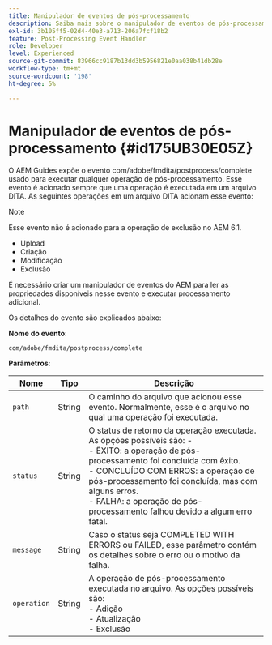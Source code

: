 ```yaml
---
title: Manipulador de eventos de pós-processamento
description: Saiba mais sobre o manipulador de eventos de pós-processamento
exl-id: 3b105ff5-02d4-40e3-a713-206a7fcf18b2
feature: Post-Processing Event Handler
role: Developer
level: Experienced
source-git-commit: 83966cc9187b13dd3b5956821e0aa038b41db28e
workflow-type: tm+mt
source-wordcount: '198'
ht-degree: 5%

---
```


# Manipulador de eventos de pós-processamento {#id175UB30E05Z}

O AEM Guides expõe o evento com/adobe/fmdita/postprocess/complete usado para executar qualquer operação de pós-processamento. Esse evento é acionado sempre que uma operação é executada em um arquivo DITA. As seguintes operações em um arquivo DITA acionam esse evento:

>[!NOTE]
>
> Esse evento não é acionado para a operação de exclusão no AEM 6.1.

- Upload
- Criação
- Modificação
- Exclusão

É necessário criar um manipulador de eventos do AEM para ler as propriedades disponíveis nesse evento e executar processamento adicional.

Os detalhes do evento são explicados abaixo:

**Nome do evento**:

```
com/adobe/fmdita/postprocess/complete 
```

**Parâmetros**:

| Nome | Tipo | Descrição |
|----|----|-----------|
| `path` | String | O caminho do arquivo que acionou esse evento. Normalmente, esse é o arquivo no qual uma operação foi executada. |
| `status` | String | O status de retorno da operação executada. As opções possíveis são: - <br>- ÊXITO: a operação de pós-processamento foi concluída com êxito. <br>- CONCLUÍDO COM ERROS: a operação de pós-processamento foi concluída, mas com alguns erros. <br>- FALHA: a operação de pós-processamento falhou devido a algum erro fatal. |
| `message` | String | Caso o status seja COMPLETED WITH ERRORS ou FAILED, esse parâmetro contém os detalhes sobre o erro ou o motivo da falha. |
| `operation` | String | A operação de pós-processamento executada no arquivo. As opções possíveis são:<br>- Adição <br>- Atualização <br>- Exclusão |
